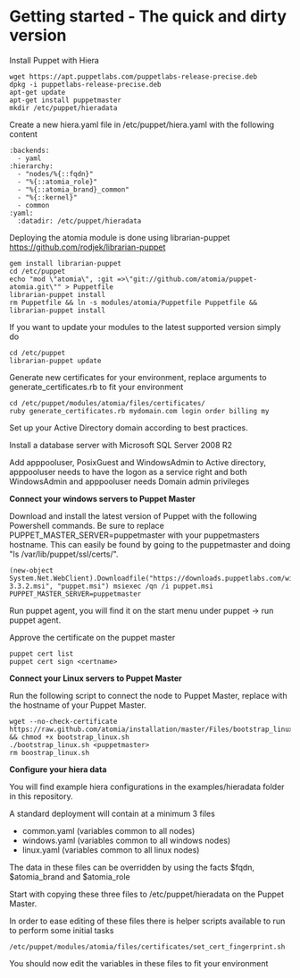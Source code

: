 # Getting started - The quick and dirty version #

Install Puppet with Hiera

	wget https://apt.puppetlabs.com/puppetlabs-release-precise.deb
	dpkg -i puppetlabs-release-precise.deb
	apt-get update
	apt-get install puppetmaster
	mkdir /etc/puppet/hieradata

Create a new hiera.yaml file in /etc/puppet/hiera.yaml with the following content

	:backends:
	  - yaml
	:hierarchy:
	  - "nodes/%{::fqdn}"
	  - "%{::atomia_role}"
	  - "%{::atomia_brand}_common"
	  - "%{::kernel}"
	  - common
	:yaml:
	  :datadir: /etc/puppet/hieradata


Deploying the atomia module is done using librarian-puppet https://github.com/rodjek/librarian-puppet

	gem install librarian-puppet
	cd /etc/puppet
	echo "mod \"atomia\", :git =>\"git://github.com/atomia/puppet-atomia.git\"" > Puppetfile
	librarian-puppet install 
	rm Puppetfile && ln -s modules/atomia/Puppetfile Puppetfile && librarian-puppet install
	
If you want to update your modules to the latest supported version simply do

	cd /etc/puppet
	librarian-puppet update

Generate new certificates for your environment, replace arguments to generate_certificates.rb to fit your environment

	cd /etc/puppet/modules/atomia/files/certificates/
	ruby generate_certificates.rb mydomain.com login order billing my

Set up your Active Directory domain according to best practices.

Install a database server with Microsoft SQL Server 2008 R2

Add apppooluser, PosixGuest and WindowsAdmin to Active directory,
apppooluser needs to have the logon as a service right and both WindowsAdmin and apppooluser needs Domain admin privileges

**Connect your windows servers to Puppet Master**

Download and install the latest version of Puppet with the following Powershell commands. Be sure to replace PUPPET_MASTER_SERVER=puppetmaster with your puppetmasters hostname. This can easily be found by going to the puppetmaster and doing "ls /var/lib/puppet/ssl/certs/".

	(new-object System.Net.WebClient).Downloadfile("https://downloads.puppetlabs.com/windows/puppet-3.3.2.msi", "puppet.msi") msiexec /qn /i puppet.msi PUPPET_MASTER_SERVER=puppetmaster

Run puppet agent, you will find it on the start menu under puppet -> run puppet agent.

Approve the certificate on the puppet master

	puppet cert list
	puppet cert sign <certname>

**Connect your Linux servers to Puppet Master**

Run the following script to connect the node to Puppet Master, replace <puppetmaster> with the hostname of your Puppet Master.

	wget --no-check-certificate https://raw.github.com/atomia/installation/master/Files/bootstrap_linux.sh && chmod +x bootstrap_linux.sh
	./bootstrap_linux.sh <puppetmaster>
	rm boostrap_linux.sh

**Configure your hiera data**

You will find example hiera configurations in the examples/hieradata folder in this repository. 

A standard deployment will contain at a minimum 3 files

- common.yaml (variables common to all nodes)
- windows.yaml (variables common to all windows nodes)
- linux.yaml (variables common to all linux nodes)

The data in these files can be overridden by using the facts $fqdn, $atomia_brand and $atomia_role 

Start with copying these three files to /etc/puppet/hieradata on the Puppet Master.

In order to ease editing of these files there is helper scripts available to run to perform some initial tasks

	/etc/puppet/modules/atomia/files/certificates/set_cert_fingerprint.sh

You should now edit the variables in these files to fit your environment

